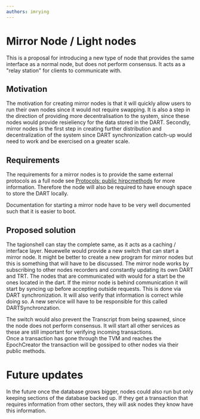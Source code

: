```yaml
---
authors: imrying
---
```


# Mirror Node / Light nodes
This is a proposal for introducing a new type of node that provides the same interface as a normal node, but does not perform consensus. It acts as a "relay station" for clients to communicate with.

## Motivation
The motivation for creating mirror nodes is that it will quickly allow users to run their own nodes since it would not require swapping. It is also a step in the direction of providing more decentralisation to the system, since these nodes would provide resieliency for the data stored in the DART.
Secondly, mirror nodes is the first step in creating further distribution and decentralization of the system since DART synchronization catch-up would need to work and be exercised on a greater scale.

## Requirements
The requirements for a mirror nodes is to provide the same external protocols as a full node see [Protocols: public hirpcmethods](/docs/protocols/hirpcmethods.md) for more information. Therefore the node will also be required to have enough space to store the DART locally.

Documentation for starting a mirror node have to be very well documented such that it is easier to boot.

## Proposed solution
The tagionshell can stay the complete same, as it acts as a caching / interface layer. Neuewelle would provide a new switch that can start a mirror node. It might be better to create a new program for mirror nodes but this is something that will have to be discussed. 
The mirror node works by subscribing to other nodes recorders and constantly updating its own DART and TRT. The nodes that are communicated with would for a start be the ones located in the dart. 
If the mirror node is behind communication it will start by syncing up before accepting outside requests. This is done via DART synchronization. It will also verify that information is correct while doing so. A new service will have to be responsible for this called DARTSynchronzation. 

The switch would also prevent the Transcript from being spawned, since the node does not perform consensus. It will start all other services as these are still important for verifying incoming transactions.  
Once a transaction has gone through the TVM and reaches the EpochCreator the transaction will be gossiped to other nodes via their public methods. 

# Future updates
In the future once the database grows bigger, nodes could also run but only keeping sections of the database backed up. If they get a transaction that requires information from other sectors, they will ask nodes they know have this information.




